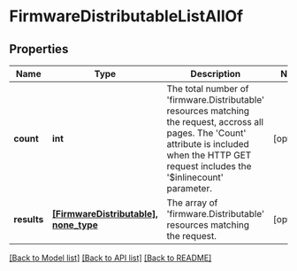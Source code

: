 # FirmwareDistributableListAllOf

## Properties
Name | Type | Description | Notes
------------ | ------------- | ------------- | -------------
**count** | **int** | The total number of &#39;firmware.Distributable&#39; resources matching the request, accross all pages. The &#39;Count&#39; attribute is included when the HTTP GET request includes the &#39;$inlinecount&#39; parameter. | [optional] 
**results** | [**[FirmwareDistributable], none_type**](FirmwareDistributable.md) | The array of &#39;firmware.Distributable&#39; resources matching the request. | [optional] 

[[Back to Model list]](../README.md#documentation-for-models) [[Back to API list]](../README.md#documentation-for-api-endpoints) [[Back to README]](../README.md)


